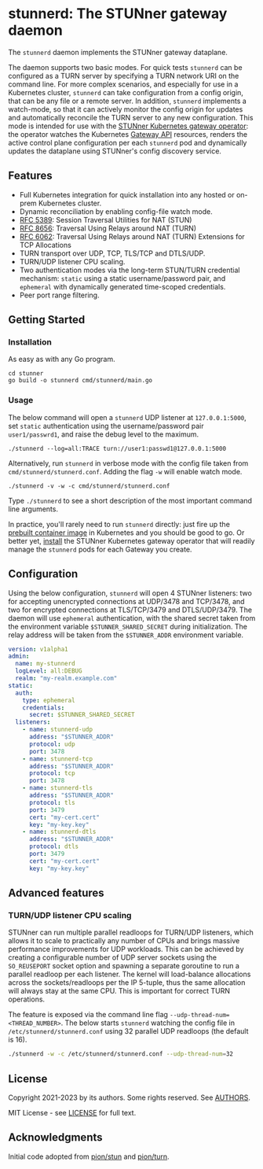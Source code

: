 # stunnerd: The STUNner gateway daemon

The `stunnerd` daemon implements the STUNner gateway dataplane.

The daemon supports two basic modes. For quick tests `stunnerd` can be configured as a TURN server
by specifying a TURN network URI on the command line. For more complex scenarios, and especially
for use in a Kubernetes cluster, `stunnerd` can take configuration from a config origin, that can
be any file or a remote server. In addition, `stunnerd` implements a watch-mode, so that it can
actively monitor the config origin for updates and automatically reconcile the TURN server to any
new configuration. This mode is intended for use with the [STUNner Kubernetes gateway
operator](https://github.com/l7mp/stunner-gateway-operator): the operator watches the Kubernetes
[Gateway API](https://gateway-api.sigs.k8s.io) resources, renders the active control plane
configuration per each `stunnerd` pod and dynamically updates the dataplane using STUNner's config
discovery service.

## Features

* Full Kubernetes integration for quick installation into any hosted or on-prem Kubernetes cluster.
* Dynamic reconciliation by enabling config-file watch mode.
* [RFC 5389](https://tools.ietf.org/html/rfc5389): Session Traversal Utilities for NAT (STUN)
* [RFC 8656](https://tools.ietf.org/html/rfc8656): Traversal Using Relays around NAT (TURN)
* [RFC 6062](https://tools.ietf.org/html/rfc6062): Traversal Using Relays around NAT (TURN)
  Extensions for TCP Allocations
* TURN transport over UDP, TCP, TLS/TCP and DTLS/UDP.
* TURN/UDP listener CPU scaling.
* Two authentication modes via the long-term STUN/TURN credential mechanism: `static` using a
  static username/password pair, and `ephemeral` with dynamically generated time-scoped
  credentials.
* Peer port range filtering.

## Getting Started

### Installation

As easy as with any Go program.
```console
cd stunner
go build -o stunnerd cmd/stunnerd/main.go
```

### Usage

The below command will open a `stunnerd` UDP listener at `127.0.0.1:5000`, set `static` authentication using the username/password pair `user1/passwrd1`, and raise the debug level to the maximum.

```console
./stunnerd --log=all:TRACE turn://user1:passwd1@127.0.0.1:5000
```

Alternatively, run `stunnerd` in verbose mode with the config file taken from `cmd/stunnerd/stunnerd.conf`. Adding the flag `-w` will enable watch mode.

```console
./stunnerd -v -w -c cmd/stunnerd/stunnerd.conf
```

Type `./stunnerd` to see a short description of the most important command line arguments.

In practice, you'll rarely need to run `stunnerd` directly: just fire up the [prebuilt container image](https://hub.docker.com/repository/docker/l7mp/stunnerd) in Kubernetes and you should be good to go. Or better yet, [install](/docs/INSTALL.md) the STUNner Kubernetes gateway operator that will readily manage the `stunnerd` pods for each Gateway you create.

## Configuration

Using the below configuration, `stunnerd` will open 4 STUNner listeners: two for accepting unencrypted connections at UDP/3478 and TCP/3478, and two for encrypted connections at TLS/TCP/3479 and DTLS/UDP/3479. The daemon will use `ephemeral` authentication, with the shared secret taken from the environment variable `$STUNNER_SHARED_SECRET` during initialization. The relay address will be taken from the `$STUNNER_ADDR` environment variable.

``` yaml
version: v1alpha1
admin:
  name: my-stunnerd
  logLevel: all:DEBUG
  realm: "my-realm.example.com"
static:
  auth:
    type: ephemeral
    credentials:
      secret: $STUNNER_SHARED_SECRET
  listeners:
    - name: stunnerd-udp
      address: "$STUNNER_ADDR"
      protocol: udp
      port: 3478
    - name: stunnerd-tcp
      address: "$STUNNER_ADDR"
      protocol: tcp
      port: 3478
    - name: stunnerd-tls
      address: "$STUNNER_ADDR"
      protocol: tls
      port: 3479
      cert: "my-cert.cert"
      key: "my-key.key"
    - name: stunnerd-dtls
      address: "$STUNNER_ADDR"
      protocol: dtls
      port: 3479
      cert: "my-cert.cert"
      key: "my-key.key"
```

## Advanced features

### TURN/UDP listener CPU scaling

STUNner can run multiple parallel readloops for TURN/UDP listeners, which allows it to scale to practically any number of CPUs and brings massive performance improvements for UDP workloads. This can be achieved by creating a configurable number of UDP server sockets using the `SO_REUSEPORT` socket option and spawning a separate goroutine to run a parallel readloop per each listener. The kernel will load-balance allocations across the sockets/readloops per the IP 5-tuple, thus the same allocation will always stay at the same CPU. This is important for correct TURN operations.

The feature is exposed via the command line flag `--udp-thread-num=<THREAD_NUMBER>`. The below starts `stunnerd` watching the config file in `/etc/stunnerd/stunnerd.conf` using 32 parallel UDP readloops (the default is 16).

``` sh
./stunnerd -w -c /etc/stunnerd/stunnerd.conf --udp-thread-num=32
```

## License

Copyright 2021-2023 by its authors. Some rights reserved. See [AUTHORS](../../AUTHORS).

MIT License - see [LICENSE](../../LICENSE) for full text.

## Acknowledgments

Initial code adopted from [pion/stun](https://github.com/pion/stun) and [pion/turn](https://github.com/pion/turn).
